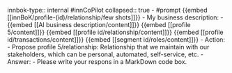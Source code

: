 innbok-type:: internal
#innCoPilot
collapsed:: true
	- #prompt {{embed [[innBoK/profile-(id)/relationship/few shots]]}}
		- My business description:
		- {{embed [[AI business description/content]]}} {{embed [[profile 5/content]]}} {{embed [[profile id/relationship/content]]}} {{embed [[profile id/transactions/content]]}} {{embed [[segment id/roles/content]]}}
		- Action:
		- Propose profile 5/relationship: Relationship that we maintain with our stakeholders, which can be personal, automated, self-service, etc.
		- Answer:
		- Please write your respons in a MarkDown code box.




